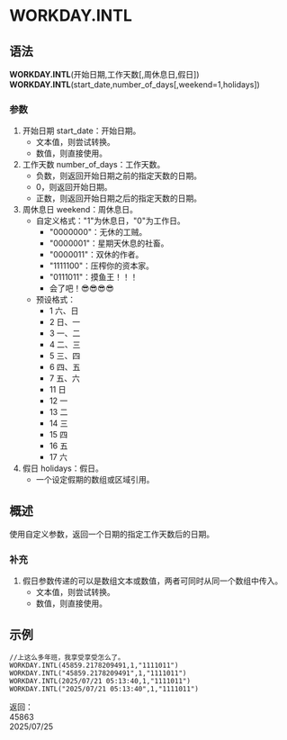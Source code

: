 # WORKDAY.INTL

## 语法

**WORKDAY.INTL**(开始日期,工作天数[,周休息日,假日])  
**WORKDAY.INTL**(start_date,number_of_days[,weekend=1,holidays])

### 参数

1. 开始日期 start_date：开始日期。
    - 文本值，则尝试转换。
    - 数值，则直接使用。
2. 工作天数 number_of_days：工作天数。
    - 负数，则返回开始日期之前的指定天数的日期。
    - 0，则返回开始日期。
    - 正数，则返回开始日期之后的指定天数的日期。
3. 周休息日 weekend：周休息日。
    - 自定义格式："1"为休息日，"0"为工作日。
        - "0000000"：无休的工贼。
        - "0000001"：星期天休息的社畜。
        - "0000011"：双休的作者。
        - "1111100"：压榨你的资本家。
        - "0111011"：摸鱼王！！！
        - 会了吧！😎😎😎😎
    - 预设格式：
        - 1 六、日
        - 2 日、一
        - 3 一、二
        - 4 二、三
        - 5 三、四
        - 6 四、五
        - 7 五、六
        - 11 日
        - 12 一
        - 13 二
        - 14 三
        - 15 四
        - 16 五
        - 17 六
4. 假日 holidays：假日。
    - 一个设定假期的数组或区域引用。

## 概述

使用自定义参数，返回一个日期的指定工作天数后的日期。

### 补充

1. 假日参数传递的可以是数组文本或数值，两者可同时从同一个数组中传入。
    - 文本值，则尝试转换。
    - 数值，则直接使用。

## 示例

```excel
//上这么多年班，我享受享受怎么了。
WORKDAY.INTL(45859.2178209491,1,"1111011")
WORKDAY.INTL("45859.2178209491",1,"1111011")
WORKDAY.INTL(2025/07/21 05:13:40,1,"1111011")
WORKDAY.INTL("2025/07/21 05:13:40",1,"1111011")
```

返回：  
45863  
2025/07/25
